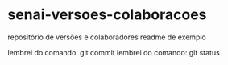 # senai-versoes-colaboracoes
repositório de versões e colaboradores
readme de exemplo

lembrei do comando: git commit
lembrei do comando: git status
